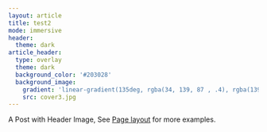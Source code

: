 ```yaml
---
layout: article
title: test2
mode: immersive
header:
  theme: dark
article_header:
  type: overlay
  theme: dark
  background_color: '#203028'
  background_image:
    gradient: 'linear-gradient(135deg, rgba(34, 139, 87 , .4), rgba(139, 34, 139, .4))'
    src: cover3.jpg
---
```

<style>
  .page__header .header__brand path {
    fill: rgba(255, 255, 255, .95);
  }
</style>
A Post with Header Image, See [Page layout](https://tianqi.name/jekyll-TeXt-theme/samples.html#page-layout) for more examples.

<!--more-->